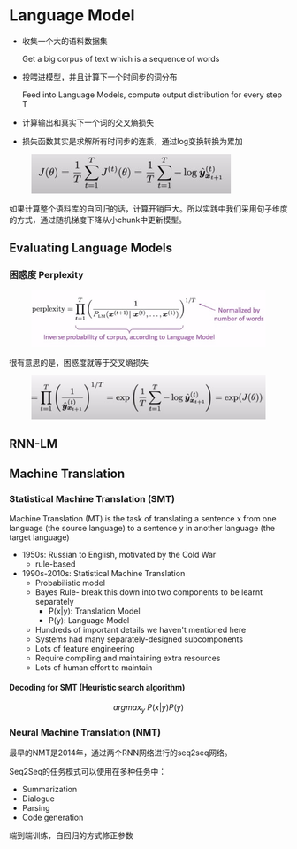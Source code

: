 # Language Model



*   收集一个大的语料数据集

    Get a big corpus of text which is a sequence of words
*   投喂进模型，并且计算下一个时间步的词分布

    Feed into Language Models, compute output distribution for every step T
* 计算输出和真实下一个词的交叉熵损失
* 损失函数其实是求解所有时间步的连乘，通过log变换转换为累加

<figure><img src="../.gitbook/assets/image.png" alt=""><figcaption></figcaption></figure>

如果计算整个语料库的自回归的话，计算开销巨大。所以实践中我们采用句子维度的方式，通过随机梯度下降从小chunk中更新模型。

## Evaluating Language Models

### 困惑度 Perplexity

<figure><img src="../.gitbook/assets/image (1).png" alt=""><figcaption></figcaption></figure>

很有意思的是，困惑度就等于交叉熵损失

<figure><img src="../.gitbook/assets/image (2).png" alt=""><figcaption></figcaption></figure>

## RNN-LM

## Machine Translation

### Statistical Machine Translation (SMT)

Machine Translation (MT) is the task of translating a sentence x from one language (the source language) to a sentence y in another language (the target language)

* 1950s: Russian to English, motivated by the Cold War
  * rule-based
* 1990s-2010s: Statistical Machine Translation
  * Probabilistic model
  * Bayes Rule- break this down into two components to be learnt separately
    * P(x|y): Translation Model
    * P(y): Language Model
  * Hundreds of important details we haven't mentioned here
  * Systems had many separately-designed subcomponents
  * Lots of feature engineering
  * Require compiling and maintaining extra resources
  * Lots of human effort to maintain

#### Decoding for SMT (Heuristic search algorithm)

$$
argmax_y\ P(x|y) P(y)
$$

### Neural Machine Translation (NMT)

最早的NMT是2014年，通过两个RNN网络进行的seq2seq网络。

Seq2Seq的任务模式可以使用在多种任务中：

* Summarization
* Dialogue
* Parsing
* Code generation

端到端训练，自回归的方式修正参数

